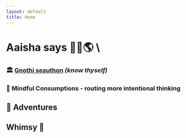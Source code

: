 ```yaml
---
layout: default
title: Home
---
```



# **Aaisha says 👋🏽🌎** \



### 🏛️ [**Gnothi seauthon**](https://aireheart.github.io/Gnothiseauton.md) *(know thyself)*

### 💭 **Mindful Consumptions** - routing more intentional thinking 


## 🌋 **Adventures** 


## **Whimsy** 🫧
